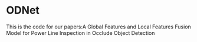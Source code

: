 # ODNet
This is the code for our papers:A Global Features and Local Features Fusion Model for Power Line Inspection in Occlude Object Detection
